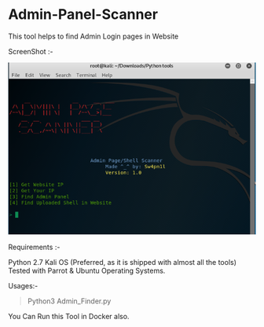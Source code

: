 # Admin-Panel-Scanner
This tool helps to find Admin Login pages in Website

ScreenShot :-

![Architecture](SS.png)

Requirements :- 

Python 2.7
Kali OS (Preferred, as it is shipped with almost all the tools)
Tested with Parrot & Ubuntu Operating Systems.

Usages:- 

> Python3 Admin_Finder.py 

You Can Run this Tool in Docker also.




